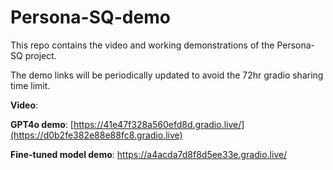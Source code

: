 # Persona-SQ-demo

This repo contains the video and working demonstrations of the Persona-SQ project.

The demo links will be periodically updated to avoid the 72hr gradio sharing time limit.

__Video__:

__GPT4o demo__: [https://41e47f328a560efd8d.gradio.live/](https://d0b2fe382e88e88fc8.gradio.live)

__Fine-tuned model demo__: https://a4acda7d8f8d5ee33e.gradio.live/
